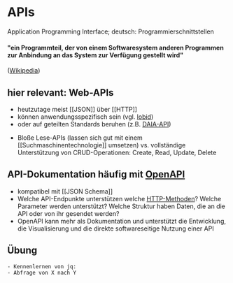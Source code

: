 # APIs
Application Programming Interface;
deutsch: Programmierschnittstellen
#### "ein Programmteil, der von einem Softwaresystem anderen Programmen zur Anbindung an das System zur Verfügung gestellt wird"
([Wikipedia](https://de.wikipedia.org/w/index.php?title=Programmierschnittstelle&oldid=215955723))
## hier relevant: Web-APIs 
* heutzutage meist [[JSON]] über [[HTTP]] 
* können anwendungsspezifisch sein (vgl. [lobid](https://lobid.org))
* oder auf geteilten Standards beruhen (z.B. [DAIA-API](https://verbundwiki.gbv.de/display/VZG/DAIA))
- Bloße Lese-APIs (lassen sich gut mit einem [[Suchmaschinentechnologie]] umsetzen)
  vs.
  vollständige Unterstützung von CRUD-Operationen: Create, Read, Update, Delete
## API-Dokumentation häufig mit [OpenAPI](https://www.openapis.org/)
* kompatibel mit [[JSON Schema]]
* Welche API-Endpunkte unterstützen welche [HTTP-Methoden](((615a1548-1998-41c0-b6fe-9e41393379b2)))? Welche Parameter werden unterstützt? Welche Struktur haben Daten, die an die API oder von ihr gesendet werden?
* OpenAPI kann mehr als Dokumentation und unterstützt die Entwicklung, die Visualisierung und die direkte softwareseitige Nutzung einer API
## Übung
	- Kennenlernen von jq:
	- Abfrage von X nach Y
